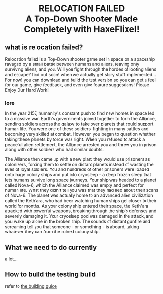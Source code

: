 <h1 align="center">RELOCATION FAILED<br>A Top-Down Shooter Made Completely with HaxeFlixel!</h1>

## what is relocation failed?

Relocation failed is a Top-Down shooter game set in space on a spaceship ravaged by a small battle between humans and aliens, leaving only surviving aliens, and you.
Will you fight through the hordes of looting aliens and escape? find out soon! when we actually get story stuff implemented...
For now! you can download and build the test version so you can get a feel for our game, give feedback, and even give feature suggestions!
Please Enjoy Our Hard Work!

### lore

In the year 2157, humanity's constant push to find new homes in space led to a massive war.
Earth's governments joined together to form the Alliance, sending soldiers across the galaxy to take over planets that could support human life.
You were one of these soldiers, fighting in many battles and becoming very skilled at combat.
However, you began to question whether taking these planets by force was right.
When you refused to attack a peaceful alien settlement, the Alliance arrested you and threw you in prison along with other soldiers who had similar doubts.

The Alliance then came up with a new plan: they would use prisoners as colonizers, forcing them to settle on distant planets instead of wasting the lives of loyal soldiers.
You and hundreds of other prisoners were loaded onto huge colony ships and put into cryosleep - a deep frozen sleep that lets humans survive long space journeys.
Your ship was headed to a planet called Nova-6, which the Alliance claimed was empty and perfect for human life. What they didn't tell you was that they had lied about their scans of Nova-6.
The planet was actually home to an advanced alien civilization called the Keth'ara, who had been watching human ships get closer to their world for months.
As your colony ship entered their space, the Keth'ara attacked with powerful weapons, breaking through the ship's defenses and severely damaging it.
Your cryosleep pod was damaged in the attack, and you wake up alone in the broken ship.
The sounds of distant gunfire and screaming tell you that someone - or something - is aboard, taking whatever they can from the ruined colony ship.

<h2>What we need to do currently</h2>

a lot...

<h2>How to build the testing build</h2>

refer to [the building guide](./Building.md)
